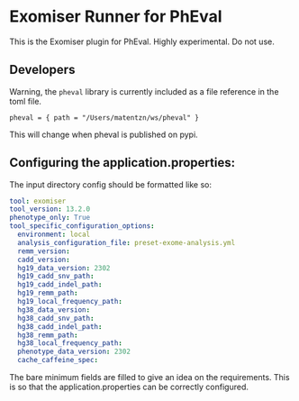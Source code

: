 # Exomiser Runner for PhEval

This is the Exomiser plugin for PhEval. Highly experimental. Do not use.

## Developers

Warning, the `pheval` library is currently included as a file reference in the toml file.

```
pheval = { path = "/Users/matentzn/ws/pheval" }
```

This will change when pheval is published on pypi.

## Configuring the application.properties:

The input directory config should be formatted like so:

```yaml
tool: exomiser
tool_version: 13.2.0
phenotype_only: True
tool_specific_configuration_options:
  environment: local
  analysis_configuration_file: preset-exome-analysis.yml
  remm_version:
  cadd_version:
  hg19_data_version: 2302
  hg19_cadd_snv_path:
  hg19_cadd_indel_path:
  hg19_remm_path:
  hg19_local_frequency_path:
  hg38_data_version:
  hg38_cadd_snv_path:
  hg38_cadd_indel_path:
  hg38_remm_path:
  hg38_local_frequency_path:
  phenotype_data_version: 2302
  cache_caffeine_spec:
```
The bare minimum fields are filled to give an idea on the requirements. This is so that the application.properties can be correctly configured.